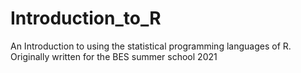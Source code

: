 # Introduction_to_R
An Introduction to using the statistical programming languages of R. Originally written for the BES summer school 2021
